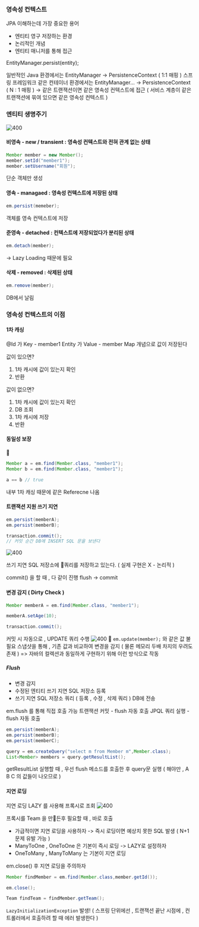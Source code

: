 ### 영속성 컨텍스트

JPA 이해하는데 가장 중요한 용어

- 엔티티 영구 저장하는 환경
- 논리적인 개념
- 엔티티 매니저를 통해 접근

EntityManager.persist(entity);

일반적인 Java 환경에서는 EntityManager -> PersistenceContext ( 1:1 매핑 )
스프링 프레임워크 같은 컨테이너 환경에서는 EntityManager... -> PersistenceContext ( N : 1 매핑 )
-> 같은 트랜잭션이면 같은 영속성 컨텍스트에 접근
( 서비스 계층이 같은 트랜잭션에 묶여 있으면 같은 영속성 컨텍스트 )

### 엔티티 생명주기

![400](https://i.imgur.com/eHn5gjs.png)

#### 비영속 - new / transient : 영속성 컨텍스트와 전혀 관계 없는 상태
```java
Member member = new Member();
member.setId("member1");
member.setUsername("회원");
```
단순 객체만 생성

#### 영속 - managaed : 영속성 컨텍스트에 저장된 상태
```java
em.persist(memeber);
```
객체를 영속 컨텍스트에 저장
#### 준영속 - detached : 컨텍스트에 저장되었다가 분리된 상태
```java
em.detach(member);
```

-> Lazy Loading 때문에 필요
#### 삭제 - removed : 삭제된 상태
```java
em.remove(member);
```
DB에서 날림

### 영속성 컨텍스트의 이점

#### 1차 캐싱
@Id 가 Key - member1
Entity 가 Value - member
Map 개념으로 값이 저장된다

값이 있으면?
1. 1차 캐시에 값이 있는지 확인
2. 반환

값이 없으면?
1. 1차 캐시에 값이 있는지 확인
2. DB 조회
3. 1차 캐시에 저장
4. 반환

#### 동일성 보장

```java
Member a = em.find(Member.class, "member1");
Member b = em.find(Member.class, "member1");

a == b // true
```
내부 1차 캐싱 때문에 같은 Referecne 나옴

#### 트랜잭션 지원 쓰기 지연

```java
em.persist(memberA);
em.persist(memberB);

transaction.commit();
// 커밋 순간 DB에 INSERT SQL 문을 보낸다
```
![400](https://i.imgur.com/8lfN3nR.png)

쓰기 지연 SQL 저장소에 쿼리를 저장하고 있는다. ( 실제 구현은 X - 논리적 )

commit() 을 할 때 , 다 같이 진행
flush -> commit
#### 변경 감지 ( Dirty Check )
```java
Member memberA = em.find(Member.class, "member1");

memberA.setAge(10);

transaction.commit();
```

커밋 시 자동으로 , UPDATE 쿼리 수행
![400](https://i.imgur.com/dzCNRuY.png)

`em.update(member);` 와 같은 값 불필요
스냅샷을 통해 , 기존 값과 비교하여 변경을 감지 ( 물론 메모리 두배 차지의 우려도 존재 )
=> 자바의 컬렉션과 동일하게 구현하기 위해 이런 방식으로 작동
##### Flush

- 변경 감지
- 수정된 엔티티 쓰기 지연 SQL 저장소 등록
- 쓰기 지연 SQL 저장소 쿼리 ( 등록 , 수정 , 삭제 쿼리 ) DB에 전송

em.flush 를 통해 직접 호출 가능
트랜잭션 커밋 - flush 자동 호출
JPQL 쿼리 실행 - flush 자동 호출


```java
em.persist(memberA);
em.persist(memberB);
em.persist(memberC);

query = em.createQuery("select m from Member m",Member.class);
List<Member> members = query.getResultList();
```

getResultList 실행할 때 , 우선 flush 메소드를 호출한 후 query문 실행
( 해야만 , A B C 의 값들이 나오므로 )

#### 지연 로딩

지연 로딩 LAZY 를 사용해 프록시로 조회
![400](https://i.imgur.com/fZ3NSEI.png)

프록시를 Team 을 만든후
필요할 때 , 바로 호출

- 가급적이면 지연 로딩을 사용하자
	-> 즉시 로딩이면 예상치 못한 SQL 발생 ( N+1 문제 유발 가능 )
- ManyToOne , OneToOne 은 기본이 즉시 로딩 -> LAZY로 설정하자
- OneToMany , ManyToMany 는 기본이 지연 로딩 

em.close() 후 지연 로딩을 주의하자
```java
Member findMember = em.find(Member.class,member.getId());

em.close();

Team findTeam = findMember.getTeam();
```

`LazyInitializationException` 발생!
( 스프링 단위에선 , 트랜잭션 끝난 시점에 , 컨트롤러에서 호출하려 할 때 에러 발생한다 )